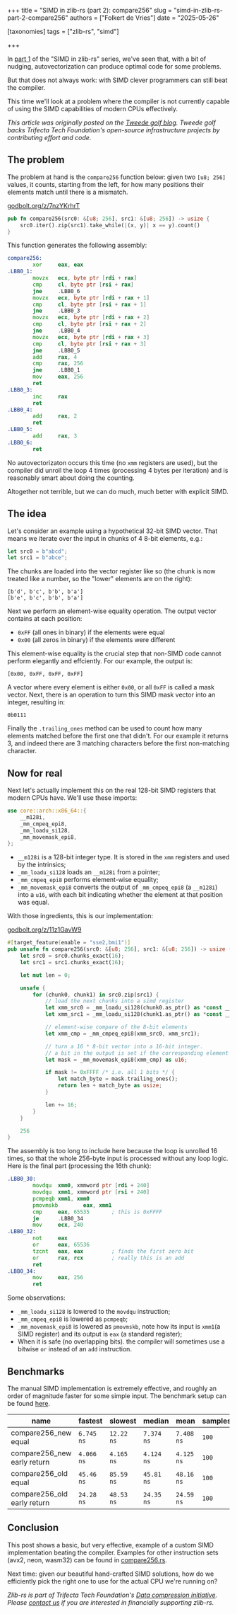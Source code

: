 +++
title = "SIMD in zlib-rs (part 2): compare256"
slug = "simd-in-zlib-rs-part-2-compare256"
authors = ["Folkert de Vries"]
date = "2025-05-26"

[taxonomies]
tags = ["zlib-rs", "simd"] 

+++

In [part 1](/blog/simd-in-zlib-rs-part-1-autovectorization-and-target-features) of the "SIMD in zlib-rs" series, we've seen that, with a bit of nudging, autovectorization can produce optimal code for some problems.

But that does not always work: with SIMD clever programmers can still beat the compiler. 

<!-- more -->

This time we'll look at a problem where the compiler is not currently capable of using the SIMD capabilities of modern CPUs effectively.

*This article was originally posted on the [Tweede golf blog](https://tweedegolf.nl/en/blog/155/simd-in-zlib-rs-part-2-compare256). Tweede golf backs Trifecta Tech Foundation's open-source infrastructure projects by contributing effort and code.*

## The problem

The problem at hand is the `compare256` function below: given two `[u8; 256]` values, it counts, starting from the left, for how many positions their elements match until there is a mismatch.

[godbolt.org/z/7nzYKrhrT](https://godbolt.org/z/7nzYKrhrT)

```rust
pub fn compare256(src0: &[u8; 256], src1: &[u8; 256]) -> usize {
    src0.iter().zip(src1).take_while(|(x, y)| x == y).count()
}
```

This function generates the following assembly:

```asm
compare256:
        xor     eax, eax
.LBB0_1:
        movzx   ecx, byte ptr [rdi + rax]
        cmp     cl, byte ptr [rsi + rax]
        jne     .LBB0_6
        movzx   ecx, byte ptr [rdi + rax + 1]
        cmp     cl, byte ptr [rsi + rax + 1]
        jne     .LBB0_3
        movzx   ecx, byte ptr [rdi + rax + 2]
        cmp     cl, byte ptr [rsi + rax + 2]
        jne     .LBB0_4
        movzx   ecx, byte ptr [rdi + rax + 3]
        cmp     cl, byte ptr [rsi + rax + 3]
        jne     .LBB0_5
        add     rax, 4
        cmp     rax, 256
        jne     .LBB0_1
        mov     eax, 256
        ret
.LBB0_3:
        inc     rax
        ret
.LBB0_4:
        add     rax, 2
        ret
.LBB0_5:
        add     rax, 3
.LBB0_6:
        ret
```

No autovectorizaton occurs this time (no `xmm` registers are used), but the compiler did unroll the loop 4 times (processing 4 bytes per iteration) and is reasonably smart about doing the counting.

Altogether not terrible, but we can do much, much better with explicit SIMD.

## The idea 


Let's consider an example using a hypothetical 32-bit SIMD vector. That means we iterate over the input in chunks of 4 8-bit elements, e.g.:

```rust
let src0 = b"abcd"; 
let src1 = b"abce"; 
```

The chunks are loaded into the vector register like so (the chunk is now treated like a number, so the "lower" elements are on the right):

```
[b'd', b'c', b'b', b'a']
[b'e', b'c', b'b', b'a']
```

Next we perform an element-wise equality operation. The output vector contains at each position:

- `0xFF` (all ones in binary) if the elements were equal
- `0x00` (all zeros in binary) if the elements were different

This element-wise equality is the crucial step that non-SIMD code cannot perform elegantly and effciently. For our example, the output is:

```
[0x00, 0xFF, 0xFF, 0xFF]
```

A vector where every element is either `0x00`, or all `0xFF` is called a mask vector. Next, there is an operation to turn this SIMD mask vector into an integer, resulting in:

```
0b0111
```

Finally the `.trailing_ones` method can be used to count how many elements matched before the first one that didn't. For our example it returns 3, and indeed there are 3 matching characters before the first non-matching character.

## Now for real

Next let's actually implement this on the real 128-bit SIMD registers that modern CPUs have. We'll use these imports:

```rust
use core::arch::x86_64::{
    __m128i,
    _mm_cmpeq_epi8,
    _mm_loadu_si128,
    _mm_movemask_epi8,
};
```

- `__m128i` is a 128-bit integer type. It is stored in the `xmm` registers and used by the intrinsics;
- `_mm_loadu_si128` loads an `__m128i` from a pointer;
- `_mm_cmpeq_epi8` performs element-wise equality;
- `_mm_movemask_epi8` converts the output of `_mm_cmpeq_epi8` (a `__m128i`) into a `u16`, with each bit indicating whether the element at that position was equal.

With those ingredients, this is our implementation:

[godbolt.org/z/11z1GavW9](https://godbolt.org/z/11z1GavW9)

```rust
#[target_feature(enable = "sse2,bmi1")]
pub unsafe fn compare256(src0: &[u8; 256], src1: &[u8; 256]) -> usize {
    let src0 = src0.chunks_exact(16);
    let src1 = src1.chunks_exact(16);

    let mut len = 0;

    unsafe {
        for (chunk0, chunk1) in src0.zip(src1) {
            // load the next chunks into a simd register
            let xmm_src0 = _mm_loadu_si128(chunk0.as_ptr() as *const __m128i);
            let xmm_src1 = _mm_loadu_si128(chunk1.as_ptr() as *const __m128i);

            // element-wise compare of the 8-bit elements
            let xmm_cmp = _mm_cmpeq_epi8(xmm_src0, xmm_src1);

            // turn a 16 * 8-bit vector into a 16-bit integer.
            // a bit in the output is set if the corresponding element is non-zero.
            let mask = _mm_movemask_epi8(xmm_cmp) as u16;

            if mask != 0xFFFF /* i.e. all 1 bits */ {
                let match_byte = mask.trailing_ones();
                return len + match_byte as usize;
            }

            len += 16;
        }
    }

    256
}
```

The assembly is too long to include here because the loop is unrolled 16 times, so that the whole 256-byte input is processed without any loop logic. Here is the final part (processing the 16th chunk):

```asm
.LBB0_30:
        movdqu  xmm0, xmmword ptr [rdi + 240]
        movdqu  xmm1, xmmword ptr [rsi + 240]
        pcmpeqb xmm1, xmm0
        pmovmskb        eax, xmm1
        cmp     eax, 65535       ; this is 0xFFFF
        je      .LBB0_34
        mov     ecx, 240
.LBB0_32:
        not     eax
        or      eax, 65536
        tzcnt   eax, eax         ; finds the first zero bit
        or      rax, rcx         ; really this is an add
        ret
.LBB0_34:
        mov     eax, 256
        ret
```

Some observations:

- `_mm_loadu_si128` is lowered to the `movdqu` instruction;
- `_mm_cmpeq_epi8` is lowered as `pcmpeqb`;
- `_mm_movemask_epi8` is lowered as `pmovmskb`, note how its input is `xmm1`(a SIMD register) and its output is `eax` (a standard register);
- When it is safe (no overlapping bits). the compiler will sometimes use a bitwise `or` instead of an `add` instruction.

## Benchmarks

The manual SIMD implementation is extremely effective, and roughly an order of magnitude faster for some simple input.
The benchmark setup can be found [here](https://gist.github.com/folkertdev/0561efe5f779f5b5cd57d14cc57fbe18).

| name                        | fastest    | slowest    | median     | mean       | samples | iters   |
| ---                         | ---        | ---        | ---        | ---        | ---     | ---     |
| compare256_new equal        | `6.745 ns` | `12.22 ns` | `7.374 ns` | `7.408 ns` | `100`   | `51200` |
| compare256_new early return | `4.066 ns` | `4.165 ns` | `4.124 ns` | `4.125 ns` | `100`   | `51200` |
| compare256_old equal        | `45.46 ns` | `85.59 ns` | `45.81 ns` | `48.16 ns` | `100`   | `3200 ` |
| compare256_old early return | `24.28 ns` | `48.53 ns` | `24.35 ns` | `24.59 ns` | `100`   | `12800` |

## Conclusion

This post shows a basic, but very effective, example of a custom SIMD implementation beating the compiler. Examples for other instruction sets (avx2, neon, wasm32) can be found in [compare256.rs](https://github.com/trifectatechfoundation/zlib-rs/blob/main/zlib-rs/src/deflate/compare256.rs).

Next time: given our beautiful hand-crafted SIMD solutions, how do we efficiently pick the right one to use for the actual CPU we're running on?

*Zlib-rs is part of Trifecta Tech Foundation's [Data compression initiative](/initiatives/data-compression). Please [contact us](/support) if you are interested in financially supporting zlib-rs.*
